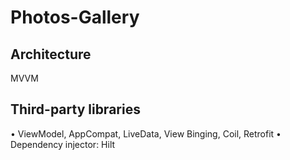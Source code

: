 # Photos-Gallery

## Architecture 
MVVM

## Third-party libraries
•	ViewModel, AppCompat, LiveData, View Binging, Coil, Retrofit
•	Dependency injector: Hilt

